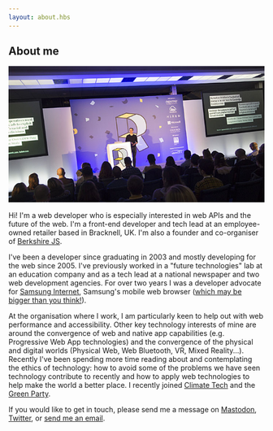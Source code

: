 ```yaml
---
layout: about.hbs
---
```


## About me

![Peter speaking at RenderConf 2018](/images/pages/about/peter-renderconf-2018.jpg)

Hi! I'm a web developer who is especially interested in web APIs and the future of the web. I'm a front-end developer and tech lead at an employee-owned retailer based in Bracknell, UK. I'm also a founder and co-organiser of [Berkshire JS](https://www.meetup.com/BerkshireJS).

I've been a developer since graduating in 2003 and mostly developing for the web since 2005. I've previously worked in
a "future technologies" lab at an education company and as a tech lead at a national newspaper and two web development
agencies. For over two years I was a developer advocate for [Samsung Internet](https://samsunginter.net),
Samsung's mobile web browser ([which may be bigger than you think!](https://medium.com/samsung-internet-dev/think-you-know-the-top-web-browsers-458a0a070175)).

At the organisation where I work, I am particularly keen to help out with web performance and accessibility. Other key technology interests of mine are around the convergence of web and native app capabilities (e.g. Progressive Web App
technologies) and the convergence of the physical and digital worlds (Physical Web, Web Bluetooth, VR, Mixed Reality...).
Recently I've been spending more time reading about and contemplating the ethics of technology: how to avoid some of
the problems we have seen technology contribute to recently and how to apply web technologies to help make the world a
better place. I recently joined [Climate Tech](https://climate-tech.slack.com) and the [Green Party](https://greenparty.org.uk).

If you would like to get in touch, please send me a message on
[Mastodon](https://toot.cafe/@peter), [Twitter](https://twitter.com/poshaughnessy), or [send me an email](mailto:peter.oshaughnessy@gmail.com).
